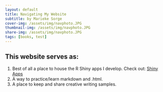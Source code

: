```yaml
---
layout: default
title: Navigating My Website
subtitle: by Marieke Sorge
cover-img: /assets/img/navphoto.JPG
thumbnail-img: /assets/img/navphoto.JPG
share-img: /assets/img/navphoto.JPG
tags: [books, test]
---
```

 
 ## This website serves as:  <br>
1. Best of all a place to house the R Shiny apps I develop. Check out: [Shiny Apps]("/Shinyapps/") <br>
2. A way to practice/learn markdown and .html. <br>
3. A place to keep and share creative writing samples.
